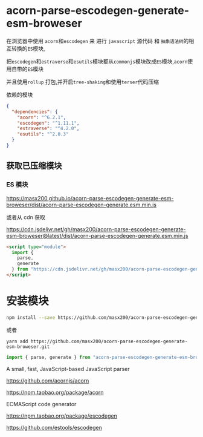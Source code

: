 # acorn-parse-escodegen-generate-esm-broweser

<!-- acorn-parse-escodegen-generate-esm-broweser -->

在浏览器中使用 `acorn`和`escodegen` 来 进行 `javascript` 源代码 和 `抽象语法树`的相互转换的`ES`模块,

把`escodegen`和`estraverse`和`esutils`模块都从`commonjs`模块改成`ES`模块,`acorn`使用自带的`ES`模块

并且使用`rollup` 打包,并开启`tree-shaking`和使用`terser`代码压缩

依赖的模块

```json
{
  "dependencies": {
    "acorn": "^6.2.1",
    "escodegen": "^1.11.1",
    "estraverse": "^4.2.0",
    "esutils": "^2.0.3"
  }
}
```

## 获取已压缩模块

### ES 模块

https://masx200.github.io/acorn-parse-escodegen-generate-esm-broweser/dist/acorn-parse-escodegen-generate.esm.min.js

或者从 cdn 获取

https://cdn.jsdelivr.net/gh/masx200/acorn-parse-escodegen-generate-esm-broweser@latest/dist/acorn-parse-escodegen-generate.esm.min.js

```html
<script type="module">
  import {
    parse,
    generate
  } from "https://cdn.jsdelivr.net/gh/masx200/acorn-parse-escodegen-generate-esm-broweser@latest/dist/acorn-parse-escodegen-generate.esm.min.js";
</script>
```

# 安装模块

```bash
npm install --save https://github.com/masx200/acorn-parse-escodegen-generate-esm-broweser.git
```

或者

```shell
yarn add https://github.com/masx200/acorn-parse-escodegen-generate-esm-broweser.git

```

```javascript
import { parse, generate } from "acorn-parse-escodegen-generate-esm-broweser";
```

A small, fast, JavaScript-based JavaScript parser

https://github.com/acornjs/acorn

https://npm.taobao.org/package/acorn

ECMAScript code generator

https://npm.taobao.org/package/escodegen

https://github.com/estools/escodegen
